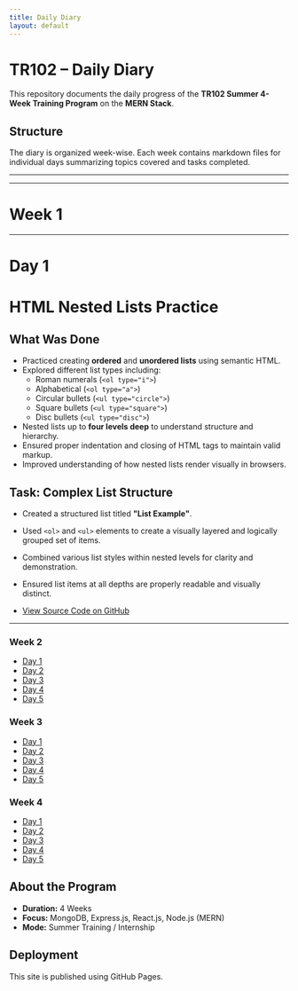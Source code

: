 ```yaml
---
title: Daily Diary
layout: default
---
```


# TR102 – Daily Diary

This repository documents the daily progress of the **TR102 Summer 4-Week Training Program** on the **MERN Stack**.

## Structure

The diary is organized week-wise. Each week contains markdown files for individual days summarizing topics covered and tasks completed.

---
---

# Week 1

---

# Day 1

# HTML Nested Lists Practice

## What Was Done

- Practiced creating **ordered** and **unordered lists** using semantic HTML.
- Explored different list types including:
  - Roman numerals (`<ol type="i">`)
  - Alphabetical (`<ol type="a">`)
  - Circular bullets (`<ul type="circle">`)
  - Square bullets (`<ul type="square">`)
  - Disc bullets (`<ul type="disc">`)
- Nested lists up to **four levels deep** to understand structure and hierarchy.
- Ensured proper indentation and closing of HTML tags to maintain valid markup.
- Improved understanding of how nested lists render visually in browsers.

## Task: Complex List Structure

- Created a structured list titled **"List Example"**.
- Used `<ol>` and `<ul>` elements to create a visually layered and logically grouped set of items.
- Combined various list styles within nested levels for clarity and demonstration.
- Ensured list items at all depths are properly readable and visually distinct.

- [View Source Code on GitHub](https://github.com/ay-mehta/TR102/blob/main/week-1/day-1/html-nested-lists-demo.html)

---

### Week 2
- [Day 1](./week-2/day-1.md)
- [Day 2](./week-2/day-2.md)
- [Day 3](./week-2/day-3.md)
- [Day 4](./week-2/day-4.md)
- [Day 5](./week-2/day-5.md)

### Week 3
- [Day 1](./week-3/day-1.md)
- [Day 2](./week-3/day-2.md)
- [Day 3](./week-3/day-3.md)
- [Day 4](./week-3/day-4.md)
- [Day 5](./week-3/day-5.md)

### Week 4
- [Day 1](./week-4/day-1.md)
- [Day 2](./week-4/day-2.md)
- [Day 3](./week-4/day-3.md)
- [Day 4](./week-4/day-4.md)
- [Day 5](./week-4/day-5.md)

## About the Program

- **Duration:** 4 Weeks  
- **Focus:** MongoDB, Express.js, React.js, Node.js (MERN)  
- **Mode:** Summer Training / Internship

## Deployment

This site is published using GitHub Pages.